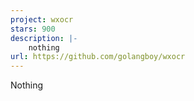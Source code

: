 ```yaml
---
project: wxocr
stars: 900
description: |-
    nothing
url: https://github.com/golangboy/wxocr
---
```


Nothing
